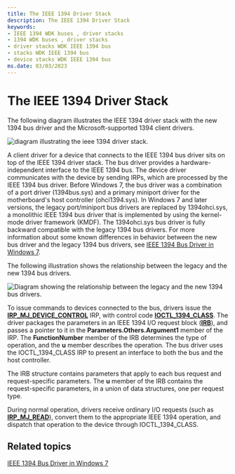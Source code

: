 ```yaml
---
title: The IEEE 1394 Driver Stack
description: The IEEE 1394 Driver Stack
keywords:
- IEEE 1394 WDK buses , driver stacks
- 1394 WDK buses , driver stacks
- driver stacks WDK IEEE 1394 bus
- stacks WDK IEEE 1394 bus
- device stacks WDK IEEE 1394 bus
ms.date: 03/03/2023
---
```


# The IEEE 1394 Driver Stack





The following diagram illustrates the IEEE 1394 driver stack with the new 1394 bus driver and the Microsoft-supported 1394 client drivers.

![diagram illustrating the ieee 1394 driver stack.](images/1394driverstack.png)

A client driver for a device that connects to the IEEE 1394 bus driver sits on top of the IEEE 1394 driver stack. The bus driver provides a hardware-independent interface to the IEEE 1394 bus. The device driver communicates with the device by sending IRPs, which are processed by the IEEE 1394 bus driver. Before Windows 7, the bus driver was a combination of a port driver (1394bus.sys) and a primary miniport driver for the motherboard's host controller (ohci1394.sys). In Windows 7 and later versions, the legacy port/miniport bus drivers are replaced by 1394ohci.sys, a monolithic IEEE 1394 bus driver that is implemented by using the kernel-mode driver framework (KMDF). The 1394ohci.sys bus driver is fully backward compatible with the legacy 1394 bus drivers. For more information about some known differences in behavior between the new bus driver and the legacy 1394 bus drivers, see [IEEE 1394 Bus Driver in Windows 7](./ieee-1394-bus-driver-in-windows-7.md).

The following illustration shows the relationship between the legacy and the new 1394 bus drivers.

![Diagram showing the relationship between the legacy and the new 1394 bus drivers.](images/1394busdriver.png)

To issue commands to devices connected to the bus, drivers issue the [**IRP\_MJ\_DEVICE\_CONTROL**](../kernel/irp-mj-device-control.md) IRP, with control code [**IOCTL\_1394\_CLASS**](/windows-hardware/drivers/ddi/1394/ni-1394-ioctl_1394_class). The driver packages the parameters in an IEEE 1394 I/O request block ([**IRB**](/windows-hardware/drivers/ddi/1394/ns-1394-_irb)), and passes a pointer to it in the **Parameters.Others.Argument1** member of the IRP. The **FunctionNumber** member of the IRB determines the type of operation, and the **u** member describes the operation. The bus driver uses the IOCTL\_1394\_CLASS IRP to present an interface to both the bus and the host controller.

The IRB structure contains parameters that apply to each bus request and request-specific parameters. The **u** member of the IRB contains the request-specific parameters, in a union of data structures, one per request type.

During normal operation, drivers receive ordinary I/O requests (such as [**IRP\_MJ\_READ**](../kernel/irp-mj-read.md)), convert them to the appropriate IEEE 1394 operation, and dispatch that operation to the device through IOCTL\_1394\_CLASS.

## Related topics
[IEEE 1394 Bus Driver in Windows 7](./ieee-1394-bus-driver-in-windows-7.md)
